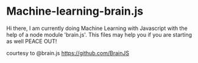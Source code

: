 # Machine-learning-brain.js
Hi there, I am currently doing Machine Learning with Javascript with the help of a node module 'brain.js'.
This files may help you if you are starting as well
PEACE OUT!

courtesy to @brain.js
https://github.com/BrainJS
